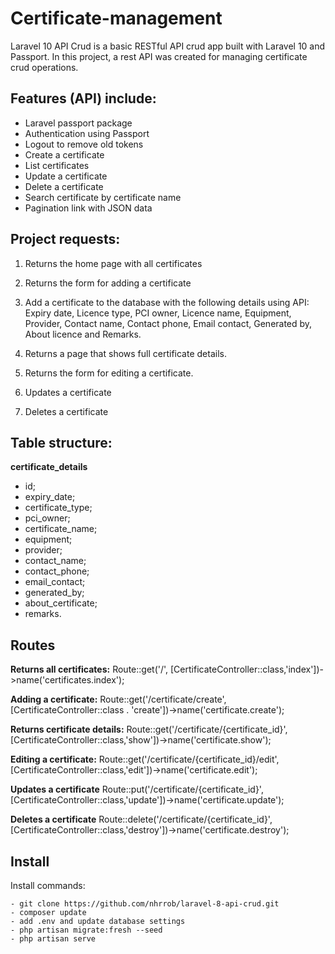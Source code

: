 # Certificate-management
Laravel 10 API Crud is a basic RESTful API crud app built with Laravel 10 and Passport. In this project, a rest API was created for managing certificate crud operations.

## Features (API) include:
- Laravel passport package
- Authentication using Passport
- Logout to remove old tokens
- Create a certificate
- List certificates
- Update a certificate
- Delete a certificate
- Search certificate by certificate name
- Pagination link with JSON data

## Project requests:
1. Returns the home page with all certificates
2. Returns the form for adding a certificate
3. Add a certificate to the database with the following details using API: Expiry date, Licence type, PCI owner, Licence name, Equipment, Provider, Contact name, Contact phone, Email contact, Generated by, About licence and Remarks.

4. Returns a page that shows full certificate details.
5. Returns the form for editing a certificate.
6. Updates a certificate
7. Deletes a certificate

  ## Table structure:
  **certificate_details**
  - id;
  - expiry_date;
  - certificate_type;
  - pci_owner;
  - certificate_name;
  - equipment;
  - provider;
  - contact_name;
  - contact_phone;
  - email_contact;
  - generated_by;
  - about_certificate;
  - remarks.

## Routes
**Returns all certificates:**
Route::get('/', [CertificateController::class,'index'])->name('certificates.index');

**Adding a certificate:**
Route::get('/certificate/create', [CertificateController::class . 'create'])->name('certificate.create');

**Returns certificate details:**
Route::get('/certificate/{certificate_id}', [CertificateController::class,'show'])->name('certificate.show');

**Editing a certificate:**
Route::get('/certificate/{certificate_id}/edit', [CertificateController::class,'edit'])->name('certificate.edit');

**Updates a certificate**
Route::put('/certificate/{certificate_id}', [CertificateController::class,'update'])->name('certificate.update');

**Deletes a certificate**
Route::delete('/certificate/{certificate_id}', [CertificateController::class,'destroy'])->name('certificate.destroy');

## Install
Install commands:
```
- git clone https://github.com/nhrrob/laravel-8-api-crud.git 
- composer update
- add .env and update database settings
- php artisan migrate:fresh --seed
- php artisan serve
```

